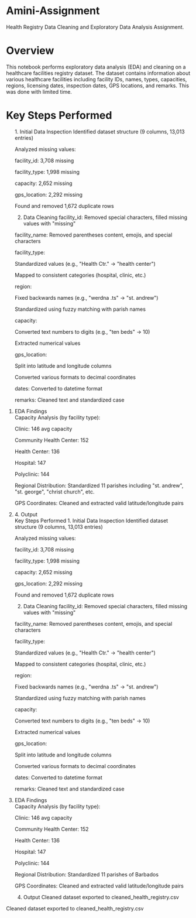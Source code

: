# Amini-Assignment
Health Registry Data Cleaning and Exploratory Data Analysis Assignment. 

<h1>Overview</h1>  

This notebook performs exploratory data analysis (EDA) and cleaning on a healthcare facilities registry dataset. The dataset contains information about various healthcare facilities including facility IDs, names, types, capacities, regions, licensing dates, inspection dates, GPS locations, and remarks. This was done with limited time. 

<h1>Key Steps Performed</h1>
<ol>
1. Initial Data Inspection
Identified dataset structure (9 columns, 13,013 entries)

Analyzed missing values:

facility_id: 3,708 missing

facility_type: 1,998 missing

capacity: 2,652 missing

gps_location: 2,292 missing

Found and removed 1,672 duplicate rows

2. Data Cleaning
facility_id: Removed special characters, filled missing values with "missing"

facility_name: Removed parentheses content, emojis, and special characters

facility_type:

Standardized values (e.g., "Health Ctr." → "health center")

Mapped to consistent categories (hospital, clinic, etc.)

region:

Fixed backwards names (e.g., "werdna .ts" → "st. andrew")

Standardized using fuzzy matching with parish names

capacity:

Converted text numbers to digits (e.g., "ten beds" → 10)

Extracted numerical values

gps_location:

Split into latitude and longitude columns

Converted various formats to decimal coordinates

dates: Converted to datetime format

remarks: Cleaned text and standardized case

<li>EDA Findings</li>
Capacity Analysis (by facility type):

Clinic: 146 avg capacity

Community Health Center: 152

Health Center: 136

Hospital: 147

Polyclinic: 144

Regional Distribution: Standardized 11 parishes including "st. andrew", "st. george", "christ church", etc.

GPS Coordinates: Cleaned and extracted valid latitude/longitude pairs

<li>4. Output </li>
Key Steps Performed
1. Initial Data Inspection
Identified dataset structure (9 columns, 13,013 entries)

Analyzed missing values:

facility_id: 3,708 missing

facility_type: 1,998 missing

capacity: 2,652 missing

gps_location: 2,292 missing

Found and removed 1,672 duplicate rows

2. Data Cleaning
facility_id: Removed special characters, filled missing values with "missing"

facility_name: Removed parentheses content, emojis, and special characters

facility_type:

Standardized values (e.g., "Health Ctr." → "health center")

Mapped to consistent categories (hospital, clinic, etc.)

region:

Fixed backwards names (e.g., "werdna .ts" → "st. andrew")

Standardized using fuzzy matching with parish names

capacity:

Converted text numbers to digits (e.g., "ten beds" → 10)

Extracted numerical values

gps_location:

Split into latitude and longitude columns

Converted various formats to decimal coordinates

dates: Converted to datetime format

remarks: Cleaned text and standardized case

<li> EDA Findings</li>
Capacity Analysis (by facility type):

Clinic: 146 avg capacity

Community Health Center: 152

Health Center: 136

Hospital: 147

Polyclinic: 144

Regional Distribution: Standardized 11 parishes of Barbados

GPS Coordinates: Cleaned and extracted valid latitude/longitude pairs

4. Output
Cleaned dataset exported to cleaned_health_registry.csv
</ol>
Cleaned dataset exported to cleaned_health_registry.csv
